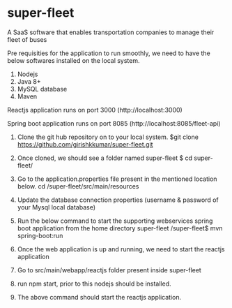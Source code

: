 # super-fleet
A SaaS software that enables transportation companies to manage their fleet of buses

Pre requisities for the application to run smoothly, we need to have the below softwares installed on the local system.
1. Nodejs
2. Java 8+
3. MySQL database
4. Maven

Reactjs application runs on port 3000 (http://localhost:3000)

Spring boot application runs on port 8085 (http://localhost:8085/fleet-api)

1. Clone the git hub repository on to your local system.
$git clone https://github.com/girishkkumar/super-fleet.git

2. Once cloned, we should see a folder named super-fleet
$ cd super-fleet/

3. Go to the application.properties file present in the mentioned location below.
cd /super-fleet/src/main/resources

4. Update the database connection properties (username & password of your Mysql local database)

5. Run the below command to start the supporting webservices spring boot application from the home directory super-fleet
/super-fleet$ mvn spring-boot:run

6. Once the web application is up and running, we need to start the reactjs application

7. Go to src/main/webapp/reactjs folder present inside super-fleet

8. run npm start, prior to this nodejs should be installed.

9. The above command should start the reactjs application.

